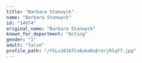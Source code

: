 ```yaml
---
title: "Barbara Stanwyck"
name: "Barbara Stanwyck"
id: "14974"
original_name: "Barbara Stanwyck"
known_for_department: "Acting"
gender: "1"
adult: "false"
profile_path: "/fSLs301bTCx6ukaRuErorjRlqf7.jpg"
---
```


